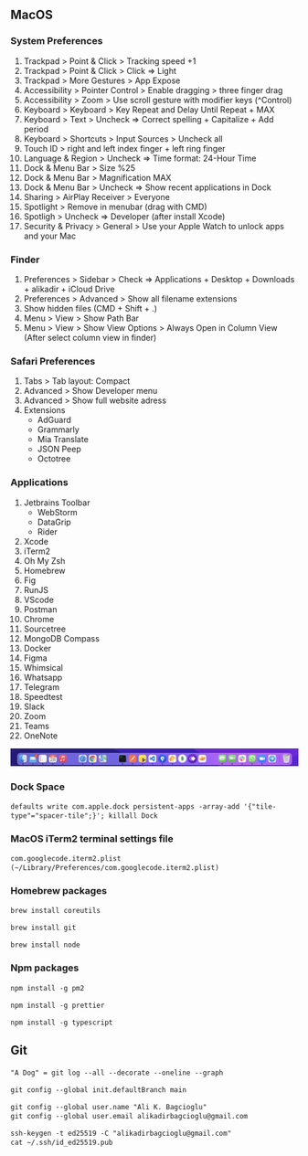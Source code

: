 
## MacOS

### System Preferences 

1. Trackpad > Point & Click > Tracking speed +1
2. Trackpad > Point & Click > Click => Light
3. Trackpad > More Gestures > App Expose
4. Accessibility > Pointer Control > Enable dragging > three finger drag
5. Accessibility > Zoom > Use scroll gesture with modifier keys (^Control)
6. Keyboard > Keyboard > Key Repeat and Delay Until Repeat + MAX
7. Keyboard > Text > Uncheck => Correct spelling + Capitalize + Add period
8. Keyboard > Shortcuts > Input Sources > Uncheck all
9. Touch ID > right and left index finger + left ring finger
10. Language & Region > Uncheck => Time format: 24-Hour Time
11. Dock & Menu Bar > Size %25 
12. Dock & Menu Bar > Magnification MAX
13. Dock & Menu Bar > Uncheck => Show recent applications in Dock
14. Sharing > AirPlay Receiver > Everyone
15. Spotlight > Remove in menubar (drag with CMD)
16. Spotligh > Uncheck => Developer (after install Xcode)
17. Security & Privacy > General > Use your Apple Watch to unlock apps and your Mac

### Finder

1. Preferences > Sidebar > Check => Applications + Desktop + Downloads + alikadir + iCloud Drive
2. Preferences > Advanced > Show all filename extensions
3. Show hidden files (CMD + Shift + .)
4. Menu > View > Show Path Bar
5. Menu > View > Show View Options > Always Open in Column View (After select column view in finder)

### Safari Preferences

1. Tabs > Tab layout: Compact
2. Advanced > Show Developer menu
3. Advanced > Show full website adress
4. Extensions 
   - AdGuard
   - Grammarly
   - Mia Translate
   - JSON Peep
   - Octotree

### Applications

1. Jetbrains Toolbar
   - WebStorm
   - DataGrip
   - Rider
3. Xcode
4. iTerm2
5. Oh My Zsh
6. Homebrew
8. Fig
10. RunJS
11. VScode
12. Postman
13. Chrome
14. Sourcetree
15. MongoDB Compass
16. Docker
17. Figma
18. Whimsical
19. Whatsapp
20. Telegram
21. Speedtest
22. Slack
23. Zoom
24. Teams
25. OneNote

![my macos dock](https://raw.githubusercontent.com/alikadir/configs/main/dock.png)

### Dock Space
```
defaults write com.apple.dock persistent-apps -array-add '{"tile-type"="spacer-tile";}'; killall Dock
```

### MacOS iTerm2 terminal settings file
```
com.googlecode.iterm2.plist (~/Library/Preferences/com.googlecode.iterm2.plist)
```

### Homebrew packages
```
brew install coreutils
```
```
brew install git
```
```
brew install node
```

### Npm packages
```
npm install -g pm2
```
```
npm install -g prettier
```
```
npm install -g typescript
```

## Git
```
"A Dog" = git log --all --decorate --oneline --graph
```
```
git config --global init.defaultBranch main
```
```
git config --global user.name "Ali K. Bagcioglu"
git config --global user.email alikadirbagcioglu@gmail.com
```
```
ssh-keygen -t ed25519 -C "alikadirbagcioglu@gmail.com"
cat ~/.ssh/id_ed25519.pub 
```


